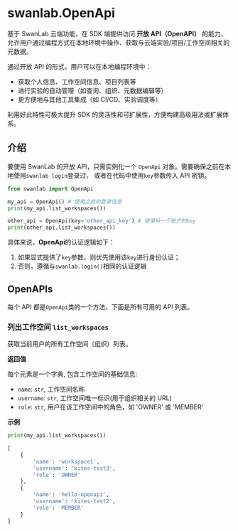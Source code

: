 # swanlab.OpenApi

基于 SwanLab 云端功能，在 SDK 端提供访问 **开放 API（OpenAPI）** 的能力，允许用户通过编程方式在本地环境中操作、获取与云端实验/项目/工作空间相关的元数据。

通过开放 API 的形式，用户可以在本地编程环境中：

- 获取个人信息、工作空间信息、项目列表等
- 进行实验的自动管理（如查询、组织、元数据编辑等）
- 更方便地与其他工具集成（如 CI/CD、实验调度等）

利用好此特性可极大提升 SDK 的灵活性和可扩展性，方便构建高级用法或扩展体系。

## 介绍

要使用 SwanLab 的开放 API，只需实例化一个 `OpenApi` 对象。需要确保之前在本地使用`swanlab login`登录过， 或者在代码中使用`key`参数传入 API 密钥。

```python
from swanlab import OpenApi

my_api = OpenApi() # 使用之前的登录信息
print(my_api.list_workspaces())

other_api = OpenApi(key='other_api_key') # 使用另一个账户的key
print(other_api.list_workspaces())
```

具体来说，**OpenApi**的认证逻辑如下：

1. 如果显式提供了`key`参数，则优先使用该`key`进行身份认证；
2. 否则，遵循与`swanlab.login()`相同的认证逻辑

## OpenAPIs

每个 API 都是`OpenApi`类的一个方法，下面是所有可用的 API 列表。

### 列出工作空间 `list_workspaces`

获取当前用户的所有工作空间（组织）列表。

**返回值**

每个元素是一个字典, 包含工作空间的基础信息:

- `name`: `str`, 工作空间名称
- `username`: `str`, 工作空间唯一标识(用于组织相关的 URL)
- `role`: `str`, 用户在该工作空间中的角色，如 'OWNER' 或 'MEMBER'

**示例**

```python
print(my_api.list_workspaces())

[
    {
        'name': 'workspace1',
        'username': 'kites-test3',
        'role': 'OWNER'
    },
    {
        'name': 'hello-openapi',
        'username': 'kites-test2',
        'role': 'MEMBER'
    }
]
```
